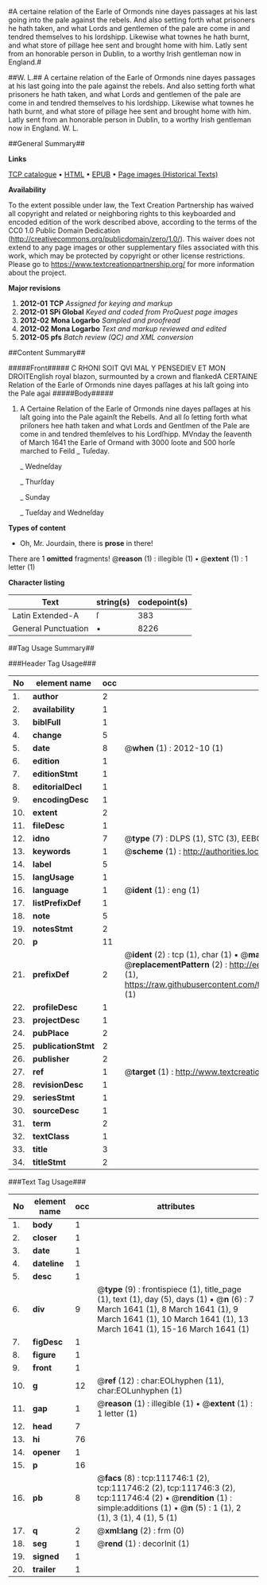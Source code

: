 #A certaine relation of the Earle of Ormonds nine dayes passages at his last going into the pale against the rebels. And also setting forth what prisoners he hath taken, and what Lords and gentlemen of the pale are come in and tendred themselves to his lordshipp. Likewise what townes he hath burnt, and what store of pillage hee sent and brought home with him. Latly sent from an honorable person in Dublin, to a worthy Irish gentleman now in England.#

##W. L.##
A certaine relation of the Earle of Ormonds nine dayes passages at his last going into the pale against the rebels. And also setting forth what prisoners he hath taken, and what Lords and gentlemen of the pale are come in and tendred themselves to his lordshipp. Likewise what townes he hath burnt, and what store of pillage hee sent and brought home with him. Latly sent from an honorable person in Dublin, to a worthy Irish gentleman now in England.
W. L.

##General Summary##

**Links**

[TCP catalogue](http://www.ota.ox.ac.uk/tcp/)  • 
[HTML](http://tei.it.ox.ac.uk/tcp/Texts-HTML/free/A88/A88874.html)  • 
[EPUB](http://tei.it.ox.ac.uk/tcp/Texts-EPUB/free/A88/A88874.epub) • 
[Page images (Historical Texts)](https://historicaltexts.jisc.ac.uk/eebo-99859651e)

**Availability**

To the extent possible under law, the Text Creation Partnership has waived all copyright and related or neighboring rights to this keyboarded and encoded edition of the work described above, according to the terms of the CC0 1.0 Public Domain Dedication (http://creativecommons.org/publicdomain/zero/1.0/). This waiver does not extend to any page images or other supplementary files associated with this work, which may be protected by copyright or other license restrictions. Please go to https://www.textcreationpartnership.org/ for more information about the project.

**Major revisions**

1. __2012-01__ __TCP__ *Assigned for keying and markup*
1. __2012-01__ __SPi Global__ *Keyed and coded from ProQuest page images*
1. __2012-02__ __Mona Logarbo__ *Sampled and proofread*
1. __2012-02__ __Mona Logarbo__ *Text and markup reviewed and edited*
1. __2012-05__ __pfs__ *Batch review (QC) and XML conversion*

##Content Summary##

#####Front#####
C RHONI SOIT QVI MAL Y PENSEDIEV ET MON DROITEnglish royal blazon, surmounted by a crown and flankedA CERTAINE Relation of the Earle of Ormonds nine dayes paſſages at his laſt going into the Pale agai
#####Body#####

1. A Certaine Relation of the Earle of Ormonds nine dayes paſſages at his laſt going into the Pale againſt the Rebells. And all ſo ſetting forth what priſoners hee hath taken and what Lords and Gentlmen of the Pale are come in and tendred themſelves to his Lordſhipp.
MVnday the ſeaventh of March 1641 the Earle of Ormand with 3000 ſoote and 500 horſe marched to Feild
    _ Tuſeday.

    _ Wedneſday

    _ Thurſday

    _ Sunday

    _ Tueſday and Wedneſday

**Types of content**

  * Oh, Mr. Jourdain, there is **prose** in there!

There are 1 **omitted** fragments! 
 @__reason__ (1) : illegible (1)  •  @__extent__ (1) : 1 letter (1)

**Character listing**


|Text|string(s)|codepoint(s)|
|---|---|---|
|Latin Extended-A|ſ|383|
|General Punctuation|•|8226|

##Tag Usage Summary##

###Header Tag Usage###

|No|element name|occ|attributes|
|---|---|---|---|
|1.|__author__|2||
|2.|__availability__|1||
|3.|__biblFull__|1||
|4.|__change__|5||
|5.|__date__|8| @__when__ (1) : 2012-10 (1)|
|6.|__edition__|1||
|7.|__editionStmt__|1||
|8.|__editorialDecl__|1||
|9.|__encodingDesc__|1||
|10.|__extent__|2||
|11.|__fileDesc__|1||
|12.|__idno__|7| @__type__ (7) : DLPS (1), STC (3), EEBO-CITATION (1), PROQUEST (1), VID (1)|
|13.|__keywords__|1| @__scheme__ (1) : http://authorities.loc.gov/ (1)|
|14.|__label__|5||
|15.|__langUsage__|1||
|16.|__language__|1| @__ident__ (1) : eng (1)|
|17.|__listPrefixDef__|1||
|18.|__note__|5||
|19.|__notesStmt__|2||
|20.|__p__|11||
|21.|__prefixDef__|2| @__ident__ (2) : tcp (1), char (1)  •  @__matchPattern__ (2) : ([0-9\-]+):([0-9IVX]+) (1), (.+) (1)  •  @__replacementPattern__ (2) : http://eebo.chadwyck.com/downloadtiff?vid=$1&page=$2 (1), https://raw.githubusercontent.com/textcreationpartnership/Texts/master/tcpchars.xml#$1 (1)|
|22.|__profileDesc__|1||
|23.|__projectDesc__|1||
|24.|__pubPlace__|2||
|25.|__publicationStmt__|2||
|26.|__publisher__|2||
|27.|__ref__|1| @__target__ (1) : http://www.textcreationpartnership.org/docs/. (1)|
|28.|__revisionDesc__|1||
|29.|__seriesStmt__|1||
|30.|__sourceDesc__|1||
|31.|__term__|2||
|32.|__textClass__|1||
|33.|__title__|3||
|34.|__titleStmt__|2||


###Text Tag Usage###

|No|element name|occ|attributes|
|---|---|---|---|
|1.|__body__|1||
|2.|__closer__|1||
|3.|__date__|1||
|4.|__dateline__|1||
|5.|__desc__|1||
|6.|__div__|9| @__type__ (9) : frontispiece (1), title_page (1), text (1), day (5), days (1)  •  @__n__ (6) : 7 March 1641 (1), 8 March 1641 (1), 9 March 1641 (1), 10 March 1641 (1), 13 March 1641 (1), 15-16 March 1641 (1)|
|7.|__figDesc__|1||
|8.|__figure__|1||
|9.|__front__|1||
|10.|__g__|12| @__ref__ (12) : char:EOLhyphen (11), char:EOLunhyphen (1)|
|11.|__gap__|1| @__reason__ (1) : illegible (1)  •  @__extent__ (1) : 1 letter (1)|
|12.|__head__|7||
|13.|__hi__|76||
|14.|__opener__|1||
|15.|__p__|16||
|16.|__pb__|8| @__facs__ (8) : tcp:111746:1 (2), tcp:111746:2 (2), tcp:111746:3 (2), tcp:111746:4 (2)  •  @__rendition__ (1) : simple:additions (1)  •  @__n__ (5) : 1 (1), 2 (1), 3 (1), 4 (1), 5 (1)|
|17.|__q__|2| @__xml:lang__ (2) : frm (0)|
|18.|__seg__|1| @__rend__ (1) : decorInit (1)|
|19.|__signed__|1||
|20.|__trailer__|1||
